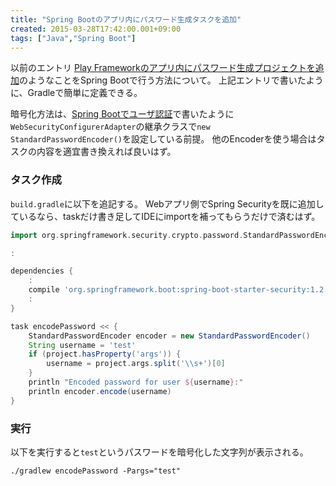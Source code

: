 ```yaml
---
title: "Spring Bootのアプリ内にパスワード生成タスクを追加"
created: 2015-03-28T17:42:00.001+09:00
tags: ["Java","Spring Boot"]
---
```

以前のエントリ [Play Frameworkのアプリ内にパスワード生成プロジェクトを追加](http://ksoichiro.blogspot.jp/2015/03/play-framework.html)のようなことをSpring Bootで行う方法について。
上記エントリで書いたように、Gradleで簡単に定義できる。

暗号化方法は、[Spring Bootでユーザ認証](http://ksoichiro.blogspot.jp/2015/03/spring-boot.html)で書いたように`WebSecurityConfigurerAdapter`の継承クラスで`new StandardPasswordEncoder()`を設定している前提。
他のEncoderを使う場合はタスクの内容を適宜書き換えれば良いはず。
<!--more-->

### タスク作成

`build.gradle`に以下を追記する。
Webアプリ側でSpring Securityを既に追加しているなら、taskだけ書き足してIDEにimportを補ってもらうだけで済むはず。

```gradle
import org.springframework.security.crypto.password.StandardPasswordEncoder

:

dependencies {
    :
    compile 'org.springframework.boot:spring-boot-starter-security:1.2.2.RELEASE'
    :
}

task encodePassword << {
    StandardPasswordEncoder encoder = new StandardPasswordEncoder()
    String username = 'test'
    if (project.hasProperty('args')) {
        username = project.args.split('\\s+')[0]
    }
    println "Encoded password for user ${username}:"
    println encoder.encode(username)
}
```

### 実行

以下を実行すると`test`というパスワードを暗号化した文字列が表示される。

```
./gradlew encodePassword -Pargs="test"
```

